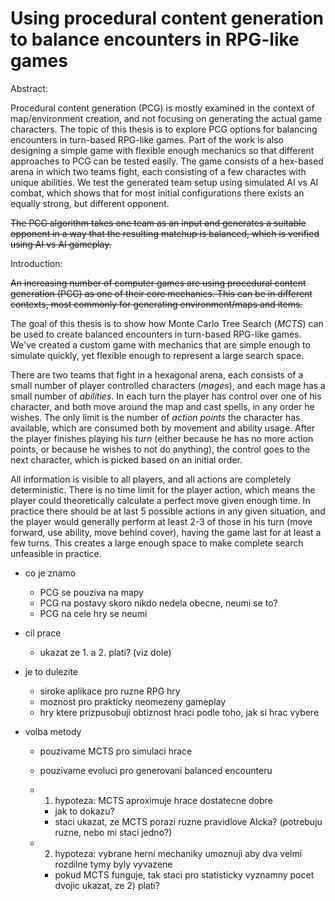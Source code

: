 # Using procedural content generation to balance encounters in RPG-like games

Abstract:

Procedural content generation (PCG) is mostly examined in the context of
map/environment creation, and not focusing on generating the actual game
characters. The topic of this thesis is to explore PCG options for balancing
encounters in turn-based RPG-like games. Part of the work is also designing a
simple game with flexible enough mechanics so that different approaches to PCG
can be tested easily. The game consists of a hex-based arena in which two teams
fight, each consisting of a few charactes with unique abilities. We test the generated
team setup using simulated AI vs AI combat, which shows that for most initial configurations
there exists an equally strong, but different opponent.

~~The PCG algorithm takes one team as an input and generates a suitable opponent in a way
that the resulting matchup is balanced, which is verified using AI vs AI
gameplay.~~

Introduction:

~~An increasing number of computer games are using procedural content generation
(PCG) as one of their core mechanics. This can be in different contexts, most
commonly for generating environment/maps and items.~~


The goal of this thesis is to show how Monte Carlo Tree Search (*MCTS*) can be used to create balanced encounters in turn-based RPG-like games. We've created a custom game with mechanics that are simple enough to simulate quickly, yet flexible enough to represent a large search space.

There are two teams that fight in a hexagonal arena, each consists of a small number of player controlled characters (*mages*), and each mage has a small number of *abilities*. In each turn the player has control over one of his character, and both move around the map and cast spells, in any order he wishes. The only limit is the number of *action points* the character has available, which are consumed both by movement and ability usage. After the player finishes playing his *turn* (either because he has no more action points, or because he wishes to not do anything), the control goes to the next character, which is picked based on an initial order.

All information is visible to all players, and all actions are completely deterministic. There is no time limit for the player action, which means the player could theoretically calculate a perfect move given enough time. In practice there should be at last 5 possible actions in any given situation, and the player would generally perform at least 2-3 of those in his turn (move forward, use ability, move behind cover), having the game last for at least a few turns. This creates a large enough space to make complete search unfeasible in practice.


- co je znamo
  - PCG se pouziva na mapy
  - PCG na postavy skoro nikdo nedela obecne, neumi se to?
  - PCG na cele hry se neumi

- cil prace
  - ukazat ze 1. a 2. plati? (viz dole)

- je to dulezite
  - siroke aplikace pro ruzne RPG hry
  - moznost pro prakticky neomezeny gameplay
  - hry ktere prizpusobuji obtiznost hraci podle toho, jak si hrac vybere

- volba metody
  - pouzivame MCTS pro simulaci hrace
  - pouzivame evoluci pro generovani balanced encounteru

  - 1. hypoteza: MCTS aproximuje hrace dostatecne dobre
    - jak to dokazu?
    - staci ukazat, ze MCTS porazi ruzne pravidlove AIcka? (potrebuju ruzne, nebo mi staci jedno?)

  - 2. hypoteza: vybrane herni mechaniky umoznuji aby dva velmi rozdilne tymy byly vyvazene
    - pokud MCTS funguje, tak staci pro statisticky vyznamny pocet dvojic ukazat, ze 2) plati?
